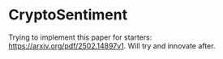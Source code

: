 # CryptoSentiment
Trying to implement this paper for starters: https://arxiv.org/pdf/2502.14897v1. Will try and innovate after.
